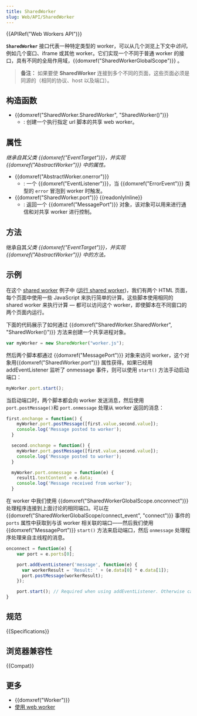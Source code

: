 ```yaml
---
title: SharedWorker
slug: Web/API/SharedWorker
---
```


{{APIRef("Web Workers API")}}

**`SharedWorker`** 接口代表一种特定类型的 worker，可以从几个浏览上下文中*访问*，例如几个窗口、iframe 或其他 worker。它们实现一个不同于普通 worker 的接口，具有不同的全局作用域，{{domxref("SharedWorkerGlobalScope")}} 。

> **备注：** 如果要使 **SharedWorker** 连接到多个不同的页面，这些页面必须是同源的（相同的协议、host 以及端口）。

## 构造函数

- {{domxref("SharedWorker.SharedWorker", "SharedWorker()")}}
  - : 创建一个执行指定 url 脚本的共享 web worker。

## 属性

_继承自其父类 {{domxref("EventTarget")}}，并实现 {{domxref("AbstractWorker")}} 中的属性。_

- {{domxref("AbstractWorker.onerror")}}
  - : 一个 {{domxref("EventListener")}}，当 {{domxref("ErrorEvent")}} 类型的 `error` 冒泡到 worker 时触发。
- {{domxref("SharedWorker.port")}} {{readonlyInline}}
  - : 返回一个 {{domxref("MessagePort")}} 对象，该对象可以用来进行通信和对共享 worker 进行控制。

## 方法

继承自其*父类 {{domxref("EventTarget")}}，并实现 {{domxref("AbstractWorker")}} 中的方法。*

## 示例

在这个 [shared worker](https://github.com/mdn/simple-shared-worker) 例子中 ([运行 shared worker](http://mdn.github.io/simple-shared-worker/))，我们有两个 HTML 页面，每个页面中使用一些 JavaScript 来执行简单的计算。这些脚本使用相同的 shared worker 来执行计算 — 都可以访问这个 worker，即使脚本在不同窗口的两个页面内运行。

下面的代码展示了如何通过 {{domxref("SharedWorker.SharedWorker", "SharedWorker()")}} 方法来创建一个共享进程对象。

```js
var myWorker = new SharedWorker("worker.js");
```

然后两个脚本都通过 {{domxref("MessagePort")}} 对象来访问 worker，这个对象用{{domxref("SharedWorker.port")}} 属性获得。如果已经用 addEventListener 监听了 onmessage 事件，则可以使用 `start()` 方法手动启动端口：

```js
myWorker.port.start();
```

当启动端口时，两个脚本都会向 worker 发送消息，然后使用 `port.postMessage()`和 `port.onmessage` 处理从 worker 返回的消息：

```js
first.onchange = function() {
    myWorker.port.postMessage([first.value,second.value]);
    console.log('Message posted to worker');
  }

  second.onchange = function() {
    myWorker.port.postMessage([first.value,second.value]);
    console.log('Message posted to worker');
  }

  myWorker.port.onmessage = function(e) {
    result1.textContent = e.data;
    console.log('Message received from worker');
  }
```

在 worker 中我们使用 {{domxref("SharedWorkerGlobalScope.onconnect")}} 处理程序连接到上面讨论的相同端口。可以在 {{domxref("SharedWorkerGlobalScope/connect_event", "connect")}} 事件的 `ports` 属性中获取到与该 worker 相关联的端口——然后我们使用 {{domxref("MessagePort")}} `start()` 方法来启动端口，然后 `onmessage` 处理程序处理来自主线程的消息。

```js
onconnect = function(e) {
    var port = e.ports[0];

    port.addEventListener('message', function(e) {
      var workerResult = 'Result: ' + (e.data[0] * e.data[1]);
      port.postMessage(workerResult);
    });

    port.start(); // Required when using addEventListener. Otherwise called implicitly by onmessage setter.
}
```

## 规范

{{Specifications}}

## 浏览器兼容性

{{Compat}}

## 更多

- {{domxref("Worker")}}
- [使用 web worker](/zh-CN/docs/Web/Guide/Performance/Using_web_workers)
